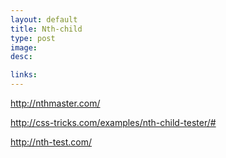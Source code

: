 ```yaml
---
layout: default
title: Nth-child
type: post
image: 
desc: 

links:
---
```



http://nthmaster.com/

http://css-tricks.com/examples/nth-child-tester/#


http://nth-test.com/
